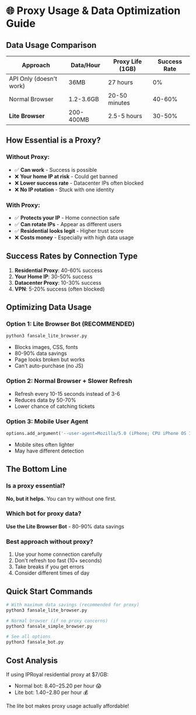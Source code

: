 # 🌐 Proxy Usage & Data Optimization Guide

## Data Usage Comparison

| Approach | Data/Hour | Proxy Life (1GB) | Success Rate |
|----------|-----------|------------------|--------------|
| API Only (doesn't work) | 36MB | 27 hours | 0% |
| Normal Browser | 1.2-3.6GB | 20-50 minutes | 40-60% |
| **Lite Browser** | 200-400MB | 2.5-5 hours | 30-50% |

## How Essential is a Proxy?

### Without Proxy:
- ✅ **Can work** - Success is possible
- ❌ **Your home IP at risk** - Could get banned
- ❌ **Lower success rate** - Datacenter IPs often blocked
- ❌ **No IP rotation** - Stuck with one identity

### With Proxy:
- ✅ **Protects your IP** - Home connection safe
- ✅ **Can rotate IPs** - Appear as different users
- ✅ **Residential looks legit** - Higher trust score
- ❌ **Costs money** - Especially with high data usage

## Success Rates by Connection Type

1. **Residential Proxy**: 40-60% success
2. **Your Home IP**: 30-50% success  
3. **Datacenter Proxy**: 10-30% success
4. **VPN**: 5-20% success (often blocked)

## Optimizing Data Usage

### Option 1: Lite Browser Bot (RECOMMENDED)
```bash
python3 fansale_lite_browser.py
```
- Blocks images, CSS, fonts
- 80-90% data savings
- Page looks broken but works
- Can't auto-purchase (no JS)

### Option 2: Normal Browser + Slower Refresh
- Refresh every 10-15 seconds instead of 3-6
- Reduces data by 50-70%
- Lower chance of catching tickets

### Option 3: Mobile User Agent
```python
options.add_argument('--user-agent=Mozilla/5.0 (iPhone; CPU iPhone OS 14_0 like Mac OS X)')
```
- Mobile sites often lighter
- May have different detection

## The Bottom Line

### Is a proxy essential?
**No, but it helps.** You can try without one first.

### Which bot for proxy data?
**Use the Lite Browser Bot** - 80-90% data savings

### Best approach without proxy?
1. Use your home connection carefully
2. Don't refresh too fast (10+ seconds)
3. Take breaks if you get errors
4. Consider different times of day

## Quick Start Commands

```bash
# With maximum data savings (recommended for proxy)
python3 fansale_lite_browser.py

# Normal browser (if no proxy concerns)
python3 fansale_simple_browser.py

# See all options
python3 fansale_bot.py
```

## Cost Analysis

If using IPRoyal residential proxy at $7/GB:
- Normal bot: $8.40-$25.20 per hour 😱
- Lite bot: $1.40-$2.80 per hour 💰

The lite bot makes proxy usage actually affordable!

